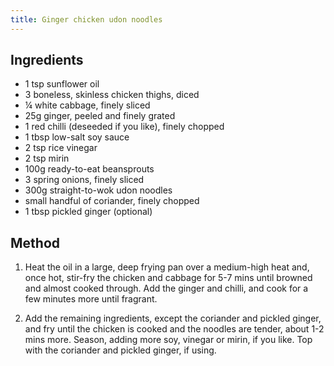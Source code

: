 ```yaml
---
title: Ginger chicken udon noodles
---
```


## Ingredients

- 1 tsp sunflower oil
- 3 boneless, skinless chicken thighs, diced
- ¼ white cabbage, finely sliced
- 25g ginger, peeled and finely grated
- 1 red chilli (deseeded if you like), finely chopped
- 1 tbsp low-salt soy sauce
- 2 tsp rice vinegar
- 2 tsp mirin
- 100g ready-to-eat beansprouts
- 3 spring onions, finely sliced
- 300g straight-to-wok udon noodles
- small handful of coriander, finely chopped
- 1 tbsp pickled ginger (optional)

## Method

1.  Heat the oil in a large, deep frying pan over a medium-high heat and, once
    hot, stir-fry the chicken and cabbage for 5-7 mins until browned and almost
    cooked through. Add the ginger and chilli, and cook for a few minutes more
    until fragrant.

1.  Add the remaining ingredients, except the coriander and pickled ginger, and
    fry until the chicken is cooked and the noodles are tender, about 1-2 mins
    more. Season, adding more soy, vinegar or mirin, if you like. Top with the
    coriander and pickled ginger, if using.
